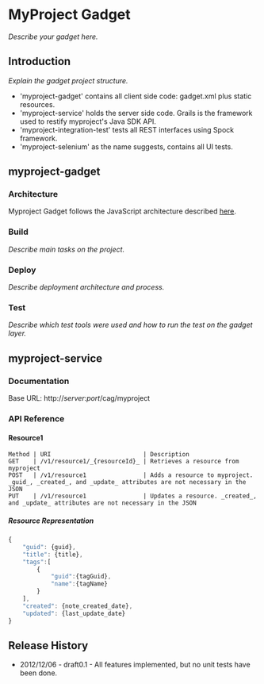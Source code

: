 # MyProject Gadget

_Describe your gadget here._

## Introduction

_Explain the gadget project structure._

* 'myproject-gadget' contains all client side code: gadget.xml plus static resources.
* 'myproject-service' holds the server side code. Grails is the framework used to restify myproject's Java SDK API.
* 'myproject-integration-test' tests all REST interfaces using Spock framework.
* 'myproject-selenium' as the name suggests, contains all UI tests.

## myproject-gadget

### Architecture

Myproject Gadget follows the JavaScript architecture described [here](https://orahub.oraclecorp.com/docs/tree/master/javascript/architecture).

### Build

_Describe main tasks on the project._

### Deploy

_Describe deployment architecture and process._

### Test

_Describe which test tools were used and how to run the test on the gadget layer._
  
## myproject-service

### Documentation

Base URL: http://_server_:_port_/cag/myproject

### API Reference

#### Resource1

```
Method | URI                          | Description
GET    | /v1/resource1/_{resourceId}_ | Retrieves a resource from myproject
POST   | /v1/resource1                | Adds a resource to myproject. _guid_, _created_, and _update_ attributes are not necessary in the JSON
PUT    | /v1/resource1                | Updates a resource. _created_, and _update_ attributes are not necessary in the JSON
```
##### Resource Representation

```javascript
{
	"guid": {guid},
	"title": {title},
	"tags":[
		{
			"guid":{tagGuid},
			"name":{tagName}
		}
	],
	"created": {note_created_date},
	"updated": {last_update_date}
}
```

## Release History
* 2012/12/06 - draft0.1 - All features implemented, but no unit tests have been done.



